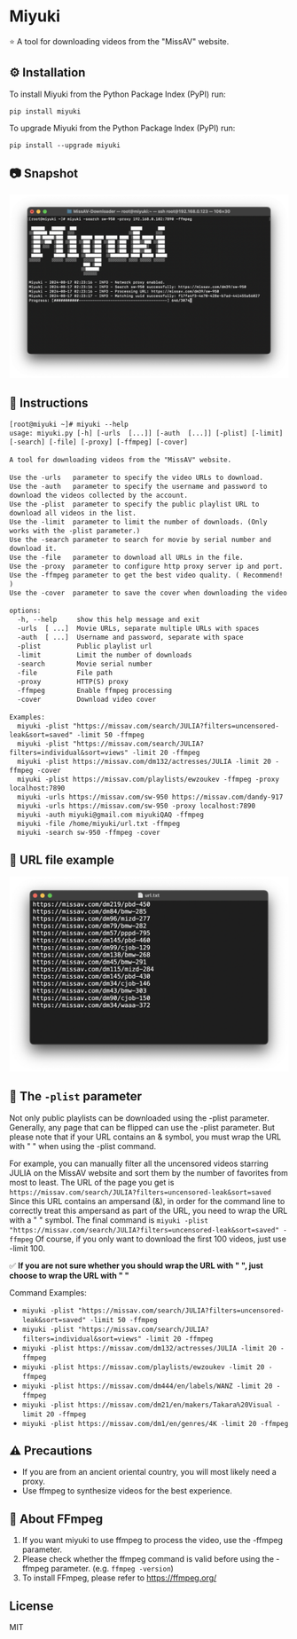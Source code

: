# Miyuki

⭐️ A tool for downloading videos from the "MissAV" website.

## ⚙️ Installation

To install Miyuki from the Python Package Index (PyPI) run:

```
pip install miyuki
```

To upgrade Miyuki from the Python Package Index (PyPI) run:

```
pip install --upgrade miyuki
```

## 📷 Snapshot

![snapshot.png](https://raw.githubusercontent.com/MiyukiQAQ/MissAV-Downloader/master/resources/readme_pics/snapshot.png)

## 📖 Instructions

```
[root@miyuki ~]# miyuki --help
usage: miyuki.py [-h] [-urls  [...]] [-auth  [...]] [-plist] [-limit] [-search] [-file] [-proxy] [-ffmpeg] [-cover]

A tool for downloading videos from the "MissAV" website.

Use the -urls   parameter to specify the video URLs to download.
Use the -auth   parameter to specify the username and password to download the videos collected by the account.
Use the -plist  parameter to specify the public playlist URL to download all videos in the list.
Use the -limit  parameter to limit the number of downloads. (Only works with the -plist parameter.)
Use the -search parameter to search for movie by serial number and download it.
Use the -file   parameter to download all URLs in the file.
Use the -proxy  parameter to configure http proxy server ip and port.
Use the -ffmpeg parameter to get the best video quality. ( Recommend! )
Use the -cover  parameter to save the cover when downloading the video

options:
  -h, --help     show this help message and exit
  -urls  [ ...]  Movie URLs, separate multiple URLs with spaces
  -auth  [ ...]  Username and password, separate with space
  -plist         Public playlist url
  -limit         Limit the number of downloads
  -search        Movie serial number
  -file          File path
  -proxy         HTTP(S) proxy
  -ffmpeg        Enable ffmpeg processing
  -cover         Download video cover

Examples:
  miyuki -plist "https://missav.com/search/JULIA?filters=uncensored-leak&sort=saved" -limit 50 -ffmpeg
  miyuki -plist "https://missav.com/search/JULIA?filters=individual&sort=views" -limit 20 -ffmpeg
  miyuki -plist https://missav.com/dm132/actresses/JULIA -limit 20 -ffmpeg -cover
  miyuki -plist https://missav.com/playlists/ewzoukev -ffmpeg -proxy localhost:7890
  miyuki -urls https://missav.com/sw-950 https://missav.com/dandy-917
  miyuki -urls https://missav.com/sw-950 -proxy localhost:7890
  miyuki -auth miyuki@gmail.com miyukiQAQ -ffmpeg
  miyuki -file /home/miyuki/url.txt -ffmpeg
  miyuki -search sw-950 -ffmpeg -cover
```

## 📗 URL file example
![snapshot.png](https://raw.githubusercontent.com/MiyukiQAQ/MissAV-Downloader/master/resources/readme_pics/url_file.png)

## 🤫 The ```-plist``` parameter

Not only public playlists can be downloaded using the -plist parameter. Generally, any page that can be flipped can use the -plist parameter. But please note that if your URL contains an & symbol, you must wrap the URL with " " when using the -plist command.

For example, you can manually filter all the uncensored videos starring JULIA on the MissAV website and sort them by the number of favorites from most to least. The URL of the page you get is ```https://missav.com/search/JULIA?filters=uncensored-leak&sort=saved``` Since this URL contains an ampersand (&), in order for the command line to correctly treat this ampersand as part of the URL, you need to wrap the URL with a " " symbol. The final command is ```miyuki -plist "https://missav.com/search/JULIA?filters=uncensored-leak&sort=saved" -ffmpeg``` Of course, if you only want to download the first 100 videos, just use -limit 100.

✅ **If you are not sure whether you should wrap the URL with " ", just choose to wrap the URL with " "**

Command Examples:
- ```miyuki -plist "https://missav.com/search/JULIA?filters=uncensored-leak&sort=saved" -limit 50 -ffmpeg```
- ```miyuki -plist "https://missav.com/search/JULIA?filters=individual&sort=views" -limit 20 -ffmpeg```
- ```miyuki -plist https://missav.com/dm132/actresses/JULIA -limit 20 -ffmpeg```
- ```miyuki -plist https://missav.com/playlists/ewzoukev -limit 20 -ffmpeg```
- ```miyuki -plist https://missav.com/dm444/en/labels/WANZ -limit 20 -ffmpeg```
- ```miyuki -plist https://missav.com/dm21/en/makers/Takara%20Visual -limit 20 -ffmpeg```
- ```miyuki -plist https://missav.com/dm1/en/genres/4K -limit 20 -ffmpeg```

## ⚠️ Precautions

- If you are from an ancient oriental country, you will most likely need a proxy.
- Use ffmpeg to synthesize videos for the best experience.

## 👀 About FFmpeg

1. If you want miyuki to use ffmpeg to process the video, use the -ffmpeg parameter.
2. Please check whether the ffmpeg command is valid before using the -ffmpeg parameter. (e.g. ```ffmpeg -version```)
3. To install FFmpeg, please refer to https://ffmpeg.org/

## License

MIT
